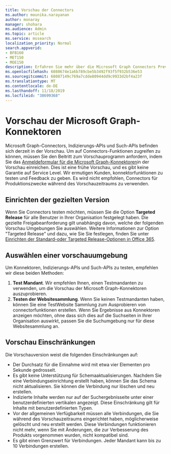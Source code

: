 ```yaml
---
title: Vorschau der Connectors
ms.author: mounika.narayanan
author: monaray
manager: shohara
ms.audience: Admin
ms.topic: article
ms.service: mssearch
localization_priority: Normal
search.appverid:
- BFB160
- MET150
- MOE150
description: Erfahren Sie mehr über die Microsoft Graph Connectors Preview für Microsoft Search.
ms.openlocfilehash: 6080674e1a6b789cbe5b3492f93f5f932b536e53
ms.sourcegitcommit: 68087149c769a7cdde80944dd9c9933d2bf4a23f
ms.translationtype: MT
ms.contentlocale: de-DE
ms.lasthandoff: 11/18/2019
ms.locfileid: "38699368"
---
```

# <a name="microsoft-graph-connectors-preview"></a>Vorschau der Microsoft Graph-Konnektoren

Microsoft Graph-Connectors, Indizierungs-APIs und Such-APIs befinden sich derzeit in der Vorschau. Um auf Connectors-Funktionen zugreifen zu können, müssen Sie den Beitritt zum Vorschauprogramm anfordern, indem Sie das <a href="https://forms.office.com/Pages/ResponsePage.aspx?id=v4j5cvGGr0GRqy180BHbRxWYgu82J_RFnMMATAS6_chUNVYwNU1CMDNZUDBSSDZKWVo2RDJDRjRLQi4u" target="_blank">Anmeldeformular für die Microsoft Graph-Konnektoren</a>in der Vorschau einreichen. Dies ist eine frühe Vorschau, und es gibt keine Garantie auf Service Level. Wir ermutigen Kunden, konnektorfunktionen zu testen und Feedback zu geben. Es wird nicht empfohlen, Connectors für Produktionszwecke während des Vorschauzeitraums zu verwenden.

## <a name="set-up-targeted-release"></a>Einrichten der gezielten Version
Wenn Sie Connectors testen möchten, müssen Sie die Option **Targeted Release** für alle Benutzer in Ihrer Organisation festgelegt haben. Die gezielte Freigabeanforderung gilt unabhängig davon, welche der folgenden Vorschau Umgebungen Sie auswählen.
Weitere Informationen zur Option "Targeted Release" und dazu, wie Sie Sie festlegen, finden Sie unter <a href="https://docs.microsoft.com/office365/admin/manage/release-options-in-office-365?view=o365-worldwide" target="_blank">Einrichten der Standard-oder Targeted Release-Optionen in Office 365</a>.

## <a name="choose-a-preview-environment"></a>Auswählen einer vorschauumgebung 
Um Konnektoren, Indizierungs-APIs und Such-APIs zu testen, empfehlen wir diese beiden Methoden:
1. **Test Mandant**.  Wir empfehlen Ihnen, einen Testmandanten zu verwenden, um die Vorschau der Microsoft Graph-Konnektoren auszuprobieren.
2. **Testen der Websitesammlung**. Wenn Sie keinen Testmandanten haben, können Sie eine TestWebsite Sammlung zum Ausprobieren von connectorfunktionen erstellen. Wenn Sie Ergebnisse aus Konnektoren anzeigen möchten, ohne dass sich dies auf die Suchseiten in Ihrer Organisation auswirkt, passen Sie die Suchumgebung nur für diese Websitesammlung an.

## <a name="preview-limitations"></a>Vorschau Einschränkungen
Die Vorschauversion weist die folgenden Einschränkungen auf:
* Der Durchsatz für die Einnahme wird mit etwa vier Elementen pro Sekunde gedrosselt.
* Es gibt keine Unterstützung für Schemaaktualisierungen. Nachdem Sie eine Verbindungseinrichtung erstellt haben, können Sie das Schema nicht aktualisieren. Sie können die Verbindung nur löschen und neu erstellen.
* Indizierte Inhalte werden nur auf der Suchergebnisseite unter einer benutzerdefinierten vertikalen angezeigt. Diese Einschränkung gilt für Inhalte mit benutzerdefinierten Typen.
* Vor der allgemeinen Verfügbarkeit müssen alle Verbindungen, die Sie während des Vorschauzeitraums eingerichtet haben, möglicherweise gelöscht und neu erstellt werden. Diese Verbindungen funktionieren nicht mehr, wenn Sie mit Änderungen, die zur Verbesserung des Produkts vorgenommen wurden, nicht kompatibel sind.
* Es gibt einen Grenzwert für Verbindungen. Jeder Mandant kann bis zu 10 Verbindungen erstellen.
